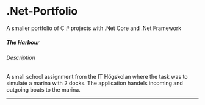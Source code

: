 # .Net-Portfolio
A smaller portfolio of C # projects with .Net Core and .Net Framework
##### The Harbour
###### Description
A small school assignment from the IT Högskolan where the task was to simulate a marina with 2 docks. The application handels incoming and outgoing boats to the marina.
***
